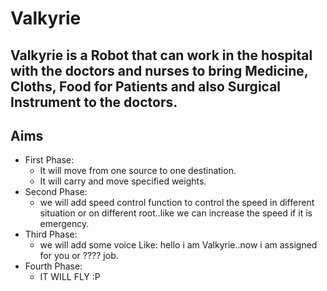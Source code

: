 # Valkyrie
## Valkyrie is a Robot that can work in the hospital with the doctors and nurses to bring Medicine, Cloths, Food for Patients and also Surgical Instrument to the doctors.
## Aims 
* First Phase:
  * It will move from one source to one destination.
  * It will carry and move specified weights.
* Second Phase:
  * we will add speed control function to control the speed in different situation or on different root..like we can increase the speed       if it is emergency.
* Third Phase:
  * we will add some voice Like: hello i am Valkyrie..now i am assigned for you or ???? job.
* Fourth Phase:
  * IT WILL FLY :P
  
  
